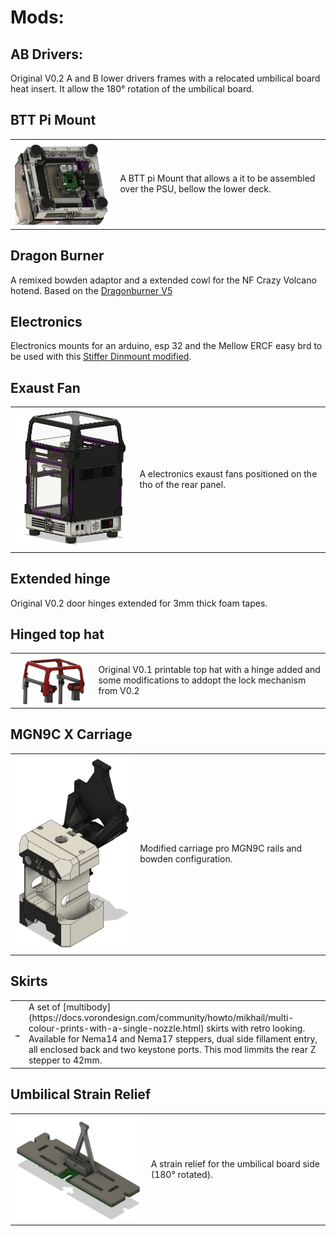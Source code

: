 # Mods:

## AB Drivers:

Original V0.2 A and B lower drivers frames with a relocated umbilical board heat insert. It allow the 180° rotation of the umbilical board.

## BTT Pi Mount

<table><tr><td>
<img src="/Images/Mods_BttPiMount.png" width="300">
</td><td>
A BTT pi Mount that allows a it to be assembled over the PSU, bellow the lower deck.
</td></tr></table>

## Dragon Burner

A remixed bowden adaptor and a extended cowl for the NF Crazy Volcano hotend. Based on the [Dragonburner V5](https://github.com/chirpy2605/voron/tree/main/V0/Dragon_Burner)

## Electronics

Electronics mounts for an arduino, esp 32 and the Mellow ERCF easy brd  to be used with this [Stiffer Dinmount modified](https://www.printables.com/model/367956-voron-misc-din-rail-mounts/files).

## Exaust Fan
<table><tr><td>
<img src="/Images/Mods_ExaustFan.png" width="300">
</td><td>
A electronics exaust fans positioned on the tho of the rear panel.
</td></tr></table>

## Extended hinge

Original V0.2 door hinges extended for 3mm thick foam tapes.

## Hinged top hat
<table><tr><td>
<img src="/Images/Mods_hingedTophat.png" width="300">
</td><td>
Original V0.1 printable top hat with a hinge added and some modifications to addopt the lock mechanism from V0.2
</td></tr></table>

## MGN9C X Carriage
<table><tr><td>
<img src="/Images/Mods_MGN9CXCarriage.png" width="300">
</td><td>
Modified carriage pro MGN9C rails and bowden configuration.
</td></tr></table>

## Skirts
<table><tr><td>
<img src="/Images/Mods_skirts.png" width="300">
</td><td>
A set of [multibody](https://docs.vorondesign.com/community/howto/mikhail/multi-colour-prints-with-a-single-nozzle.html) skirts with retro looking. Available for Nema14 and Nema17 steppers, dual side fillament entry, all enclosed back and two keystone ports. This mod limmits the rear Z stepper to 42mm.
</td></tr></table>

## Umbilical Strain Relief

<table><tr><td>
<img src="/Images/Mods_UmbilicalStrainRelief.png" width="300">
</td><td>
A strain relief for the umbilical board side (180° rotated).
</td></tr></table>
